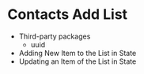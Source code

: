 # Contacts Add List


- Third-party packages
  - uuid
- Adding New Item to the List in State
- Updating an Item of the List in State
